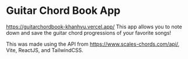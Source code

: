 # Guitar Chord Book App

https://guitarchordbook-khanhvu.vercel.app/
This app allows you to note down and save the guitar chord progressions of your favorite songs!

This was made using the API from https://www.scales-chords.com/api/, Vite, ReactJS, and TailwindCSS.
